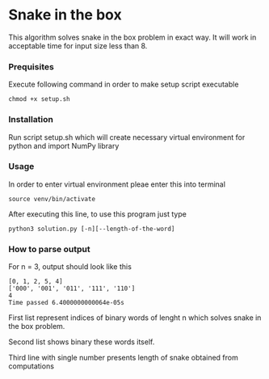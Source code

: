 # Snake in the box
This algorithm solves snake in the box problem in exact way. It will work in acceptable time for input size less than 8.

### Prequisites
Execute following command in order to make setup script executable
```
chmod +x setup.sh
```
 
### Installation
Run script setup.sh which will create necessary virtual environment for python and import NumPy library

### Usage
In order to enter virtual environment pleae enter this into terminal
```
source venv/bin/activate
```
After executing this line, to use this program just type 
```
python3 solution.py [-n][--length-of-the-word]
```

### How to parse output
For n = 3, output should look like this 
```
[0, 1, 2, 5, 4]
['000', '001', '011', '111', '110']
4
Time passed 6.4000000000064e-05s
```
First list represent indices of binary words of lenght n which solves snake in the box problem.

Second list shows binary these words itself.

Third line with single number presents length of snake obtained from computations
